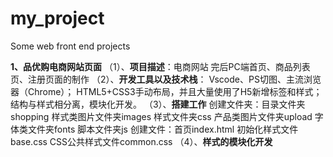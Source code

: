 # my_project
Some web front end projects

**1、品优购电商网站页面**
（1）、**项目描述**：电商网站 完后PC端首页、商品列表页、注册页面的制作
（2）、**开发工具以及技术栈**：
    Vscode、PS切图、主流浏览器（Chrome）；
    HTML5+CSS3手动布局，并且大量使用了H5新增标签和样式；
    结构与样式相分离，模块化开发。
（3）、**搭建工作**
    创建文件夹：目录文件夹shopping
               样式类图片文件夹images
               样式文件夹css
               产品类图片文件夹upload
               字体类文件夹fonts
               脚本文件夹js
    创建文件：首页index.html
             初始化样式文件base.css
             CSS公共样式文件common.css
（4）、**样式的模块化开发**
    
